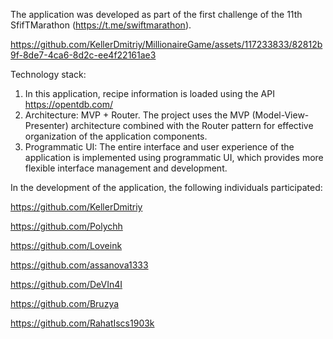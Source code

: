The application was developed as part of the first challenge of the 11th SfifTMarathon (https://t.me/swiftmarathon).



https://github.com/KellerDmitriy/MillionaireGame/assets/117233833/82812b9f-8de7-4ca6-8d2c-ee4f22161ae3


Technology stack:
1) In this application, recipe information is loaded using the API https://opentdb.com/
2) Architecture: MVP + Router. The project uses the MVP (Model-View-Presenter) architecture combined with the Router pattern for effective organization of the application components.
3) Programmatic UI: The entire interface and user experience of the application is implemented using programmatic UI, which provides more flexible interface management and development.


 In the development of the application, the following individuals participated:
 
https://github.com/KellerDmitriy

https://github.com/Polychh

https://github.com/Loveink

https://github.com/assanova1333

https://github.com/DeVIn4I

https://github.com/Bruzya

https://github.com/RahatIscs1903k
